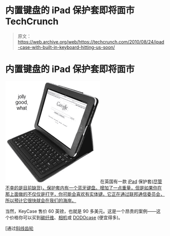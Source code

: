 # 内置键盘的 iPad 保护套即将面市 TechCrunch

> 原文：<https://web.archive.org/web/https://techcrunch.com/2010/08/24/ipad-case-with-built-in-keyboard-hitting-us-soon/>

# 内置键盘的 iPad 保护套即将面市

![](img/5cfad473cecd6197c3f478010edadf23.png "keycase")在英国有一款 [iPad](https://web.archive.org/web/20221209224703/http://www.crunchgear.com/tag/ipad/) 保护套[(尽管不幸的是目前缺货)，保护套内有一个蓝牙键盘。增加了一点重量，但是如果你在那上面做的不仅仅是打字，你可能会喜欢有实体键。它正在通过联邦通信委员会，所以预计它很快就会在我们的海岸。](https://web.archive.org/web/20221209224703/http://www.gearzap.com/ipad-folio-with-integrated-bluetooth-keyboard-black.html)

当然，KeyCase 售价 60 英镑，也就是 90 多美元。这是一个昂贵的案例——这个价格你可以买到[碳纤维](https://web.archive.org/web/20221209224703/http://www.crunchgear.com/2010/07/12/carbon-fiber-ipad-case-makes-me-want-to-put-a-turbo-in-my-ipad/)、[相机](https://web.archive.org/web/20221209224703/http://www.crunchgear.com/2010/07/07/the-ipad-cam-case-rights-the-ipad-by-adding-a-swivel-camera/)或 [DODOcase](https://web.archive.org/web/20221209224703/http://www.crunchgear.com/2010/05/28/the-ipad-dodocase-wins-our-hearts-and-money/) (便宜得多)。

[通过[斜线齿轮](https://web.archive.org/web/20221209224703/http://www.slashgear.com/bluetooth-ipad-keyboard-case-crosses-fcc-2498671/)